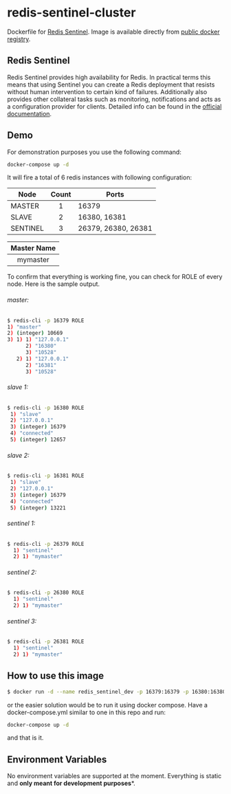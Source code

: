 # redis-sentinel-cluster

Dockerfile for [Redis Sentinel](http://redis.io/topics/sentinel). Image is available directly from [public docker registry](https://hub.docker.com/r/integration1taskworld/redis-sentinel-cluster/).

## Redis Sentinel

Redis Sentinel provides high availability for Redis. In practical terms this means that using Sentinel you can create a Redis deployment that resists without human intervention to certain kind of failures.
Additionally also provides other collateral tasks such as monitoring, notifications and acts as a configuration provider for clients. Detailed info can be found in the [official documentation](http://redis.io/documentation).

## Demo

For demonstration purposes you use the following command:

```sh
docker-compose up -d
```
It will fire a total of 6 redis instances with following configuration:

| Node|Count|Ports|
|---|:---:|---|
|MASTER|1|16379|
|SLAVE|2|16380, 16381|
|SENTINEL|3|26379, 26380, 26381|

|Master Name|
|:---:|
|mymaster|

To confirm that everything is working fine, you can check for ROLE of every node. Here is the sample output.

###### master:
```sh
$ redis-cli -p 16379 ROLE
1) "master"
2) (integer) 10669
3) 1) 1) "127.0.0.1"
      2) "16380"
      3) "10528"
   2) 1) "127.0.0.1"
      2) "16381"
      3) "10528"
```

###### slave 1:
```sh
$ redis-cli -p 16380 ROLE
 1) "slave"
 2) "127.0.0.1"
 3) (integer) 16379
 4) "connected"
 5) (integer) 12657
```

###### slave 2:
```sh
$ redis-cli -p 16381 ROLE
 1) "slave"
 2) "127.0.0.1"
 3) (integer) 16379
 4) "connected"
 5) (integer) 13221
```

###### sentinel 1:

```sh
$ redis-cli -p 26379 ROLE
  1) "sentinel"
  2) 1) "mymaster"
```

###### sentinel 2:

```sh
$ redis-cli -p 26380 ROLE
  1) "sentinel"
  2) 1) "mymaster"
```

###### sentinel 3:

```sh
$ redis-cli -p 26381 ROLE
  1) "sentinel"
  2) 1) "mymaster"
```

## How to use this image

```sh
$ docker run -d --name redis_sentinel_dev -p 16379:16379 -p 16380:16380 -p 16381:16381 -p 26379:26379 -p 26380:26380 -p 26381:26381 integration1taskworld/redis-sentinel-cluster
```

or the easier solution would be to run it using docker compose. Have a docker-compose.yml similar to one in this repo and run:

```sh
docker-compose up -d
```

and that is it.

## Environment Variables

No environment variables are supported at the moment. Everything is static and **only meant for development purposes***.
